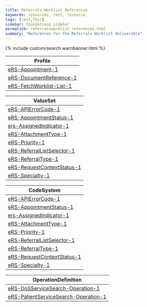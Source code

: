 ```yaml
---
title: Referrals Worklist References
keywords: resources, rest, resource
tags: [rest,fhir]
sidebar: foundations_sidebar
permalink: referralsworklist_references.html
summary: "References for the Referrals Worklist deliverable"
---
```


{% include custom/search.warnbanner.html %}



|Profile| 
|-------|
| [eRS-Appointment-1](https://fhir.nhs.uk/STU3/StructureDefinition/eRS-Appointment-1) | 
| [eRS-DocumentReference-1](https://fhir.nhs.uk/STU3/StructureDefinition/eRS-DocumentReference-1) | 
| [eRS-FetchWorklist-List-1](https://fhir.nhs.uk/STU3/StructureDefinition/eRS-FetchWorklist-List-1) | 


|ValueSet| 
|-------|
| [eRS-APIErrorCode-1](https://fhir.nhs.uk/STU3/ValueSet/eRS-APIErrorCode-1) | 
| [eRS-AppointmentStatus-1](https://fhir.nhs.uk/STU3/ValueSet/eRS-AppointmentStatus-1) | 
| [ers-AssignedIndicator-1](https://fhir.nhs.uk/STU3/ValueSet/ers-AssignedIndicator-1) | 
| [eRS-AttachmentType-1](https://fhir.nhs.uk/STU3/ValueSet/eRS-AttachmentType-1) | 
| [eRS-Priority-1](https://fhir.nhs.uk/STU3/ValueSet/eRS-Priority-1) | 
| [eRS-ReferralListSelector-1](https://fhir.nhs.uk/STU3/ValueSet/eRS-ReferralListSelector-1) | 
| [eRS-ReferralType-1](https://fhir.nhs.uk/STU3/ValueSet/eRS-ReferralType-1) | 
| [eRS-RequestContextStatus-1](https://fhir.nhs.uk/STU3/ValueSet/eRS-RequestContextStatus-1) | 
| [eRS-Specialty-1](https://fhir.nhs.uk/STU3/ValueSet/eRS-Specialty-1) | 



|CodeSystem| 
|-------|
| [eRS-APIErrorCode-1](https://fhir.nhs.uk/STU3/CodeSystem/eRS-APIErrorCode-1) | 
| [eRS-AppointmentStatus-1](https://fhir.nhs.uk/STU3/CodeSystem/eRS-AppointmentStatus-1) | 
| [ers-AssignedIndicator-1](https://fhir.nhs.uk/STU3/CodeSystem/ers-AssignedIndicator-1) | 
| [eRS-AttachmentType-1](https://fhir.nhs.uk/STU3/CodeSystem/eRS-AttachmentType-1) | 
| [eRS-Priority-1](https://fhir.nhs.uk/STU3/CodeSystem/eRS-Priority-1) | 
| [eRS-ReferralListSelector-1](https://fhir.nhs.uk/STU3/CodeSystem/eRS-ReferralListSelector-1) | 
| [eRS-ReferralType-1](https://fhir.nhs.uk/STU3/CodeSystem/eRS-ReferralType-1) | 
| [eRS-RequestContextStatus-1](https://fhir.nhs.uk/STU3/CodeSystem/eRS-RequestContextStatus-1) | 
| [eRS-Specialty-1](https://fhir.nhs.uk/STU3/CodeSystem/eRS-Specialty-1) | 

|OperationDefinition| 
|-------|
| [eRS-DoSServiceSearch-Operation-1](https://fhir.nhs.uk/STU3/OperationDefinition/eRS-DoSServiceSearch-Operation-1) | 
| [eRS-PatientServiceSearch-Operation-1](https://fhir.nhs.uk/STU3/OperationDefinition/eRS-PatientServiceSearch-Operation-1) | 


